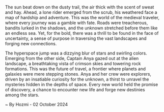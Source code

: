 
The sun beat down on the dusty trail, the air thick with the scent of sweat and hay.  Ahead, a lone rider emerged from the scrub, his weathered face a map of hardship and adventure. This was the world of the medieval traveler, where every journey was a gamble with fate.  Roads were treacherous, bandits lurked in the shadows, and the unknown stretched before them like an endless sea.  Yet, for the bold, there was a thrill to be found in the face of uncertainty, a sense of purpose in traversing the vast landscapes and forging new connections. 

The hyperspace jump was a dizzying blur of stars and swirling colors.  Emerging from the other side, Captain Anya gazed out at the alien landscape, a breathtaking vista of crimson skies and towering rock formations.  This was the future of travel, a frontier where planets and galaxies were mere stepping stones.  Anya and her crew were explorers, driven by an insatiable curiosity for the unknown, a thirst to unravel the mysteries hidden in the depths of space.  Every new world held the promise of discovery, a chance to encounter new life and forge new destinies among the stars. 

~ By Hozmi - 02 October 2024
